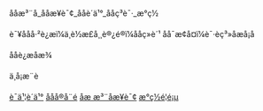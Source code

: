 ååæ³¨å\_ååæ¥è¯¢\_ååè´­ä¹°\_ååç³è¯·\_æ°ç½



è¯¥ååå·²è¿æï¼ä¸è½æ­£å¸¸è®¿é®ï¼ååç»­è´¹ åå¯æ¢å¤ï¼è¯·èç³»åæå¡å

ååè¿æåæ¾

ä¸å¡æ¨è

[è¯ä¹¦è´­ä¹°](https://www.xinnet.com/ssl/ssl.html)
[ååå®å¨é](https://www.xinnet.com/domain/domainXinnetLock.html)
[åæ æ³¨åæ¥è¯¢](https://www.xinnet.com/trademark/trademarkQueryResult.html)
[æ°ç½é¦é¡µ](https://www.xinnet.com/)